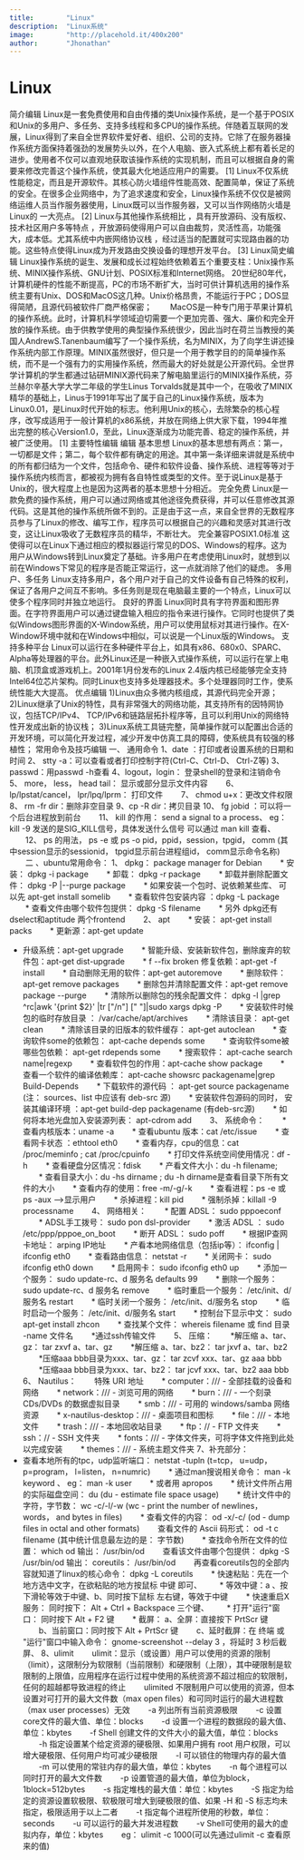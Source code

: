 ```yaml
---
title:        "Linux"
description:  "Linux系统"
image:        "http://placehold.it/400x200"
author:       "Jhonathan"
---
```


Linux
============

简介编辑
Linux是一套免费使用和自由传播的类Unix操作系统，是一个基于POSIX和Unix的多用户、多任务、支持多线程和多CPU的操作系统。伴随着互联网的发展，Linux得到了来自全世界软件爱好者、组织、公司的支持。它除了在服务器操作系统方面保持着强劲的发展势头以外，在个人电脑、嵌入式系统上都有着长足的进步。使用者不仅可以直观地获取该操作系统的实现机制，而且可以根据自身的需要来修改完善这个操作系统，使其最大化地适应用户的需要。 [1] 
Linux不仅系统性能稳定，而且是开源软件。其核心防火墙组件性能高效、配置简单，保证了系统的安全。在很多企业网络中，为了追求速度和安全，Linux操作系统不仅仅是被网络运维人员当作服务器使用，Linux既可以当作服务器，又可以当作网络防火墙是Linux的 一大亮点。 [2] 
Linux与其他操作系统相比 ，具有开放源码、没有版权、技术社区用户多等特点 ，开放源码使得用户可以自由裁剪，灵活性高，功能强大，成本低。尤其系统中内嵌网络协议栈 ，经过适当的配置就可实现路由器的功能。这些特点使得Linux成为开发路由交换设备的理想开发平台。 [3] 
Linux简史编辑
Linux操作系统的诞生、发展和成长过程始终依赖着五个重要支柱：Unix操作系统、MINIX操作系统、GNU计划、POSIX标准和Internet网络。
20世纪80年代，计算机硬件的性能不断提高，PC的市场不断扩大，当时可供计算机选用的操作系统主要有Unix、DOS和MacOS这几种。Unix价格昂贵，不能运行于PC；DOS显得简陋，且源代码被软件厂商严格保密；
　　MacOS是一种专门用于苹果计算机的操作系统。此时，计算机科学领域迫切需要一个更加完善、强大、廉价和完全开放的操作系统。由于供教学使用的典型操作系统很少，因此当时在荷兰当教授的美国人AndrewS.Tanenbaum编写了一个操作系统，名为MINIX，为了向学生讲述操作系统内部工作原理。MINIX虽然很好，但只是一个用于教学目的的简单操作系统，而不是一个强有力的实用操作系统，然而最大的好处就是公开源代码。全世界学计算机的学生都通过钻研MINIX源代码来了解电脑里运行的MINIX操作系统，芬兰赫尔辛基大学大学二年级的学生Linus Torvalds就是其中一个，在吸收了MINIX精华的基础上，Linus于1991年写出了属于自己的Linux操作系统，版本为Linux0.01，是Linux时代开始的标志。他利用Unix的核心，去除繁杂的核心程序，改写成适用于一般计算机的x86系统，并放在网络上供大家下载，1994年推出完整的核心Version1.0，至此，Linux逐渐成为功能完善、稳定的操作系统，并被广泛使用。 [1] 
主要特性编辑
编辑
基本思想
Linux的基本思想有两点：第一，一切都是文件；第二，每个软件都有确定的用途。其中第一条详细来讲就是系统中的所有都归结为一个文件，包括命令、硬件和软件设备、操作系统、进程等等对于操作系统内核而言，都被视为拥有各自特性或类型的文件。至于说Linux是基于Unix的，很大程度上也是因为这两者的基本思想十分相近。
完全免费
Linux是一款免费的操作系统，用户可以通过网络或其他途径免费获得，并可以任意修改其源代码。这是其他的操作系统所做不到的。正是由于这一点，来自全世界的无数程序员参与了Linux的修改、编写工作，程序员可以根据自己的兴趣和灵感对其进行改变，这让Linux吸收了无数程序员的精华，不断壮大。
完全兼容POSIX1.0标准
这使得可以在Linux下通过相应的模拟器运行常见的DOS、Windows的程序。这为用户从Windows转到Linux奠定了基础。许多用户在考虑使用Linux时，就想到以前在Windows下常见的程序是否能正常运行，这一点就消除了他们的疑虑。
多用户、多任务
Linux支持多用户，各个用户对于自己的文件设备有自己特殊的权利，保证了各用户之间互不影响。多任务则是现在电脑最主要的一个特点，Linux可以使多个程序同时并独立地运行。
良好的界面
Linux同时具有字符界面和图形界面。在字符界面用户可以通过键盘输入相应的指令来进行操作。它同时也提供了类似Windows图形界面的X-Window系统，用户可以使用鼠标对其进行操作。在X-Window环境中就和在Windows中相似，可以说是一个Linux版的Windows。
支持多种平台
Linux可以运行在多种硬件平台上，如具有x86、680x0、SPARC、Alpha等处理器的平台。此外Linux还是一种嵌入式操作系统，可以运行在掌上电脑、机顶盒或游戏机上。2001年1月份发布的Linux 2.4版内核已经能够完全支持Intel64位芯片架构。同时Linux也支持多处理器技术。多个处理器同时工作，使系统性能大大提高。
优点编辑
1)Linux由众多微内核组成，其源代码完全开源；
2)Linux继承了Unix的特性，具有非常强大的网络功能，其支持所有的因特网协议，包括TCP/IPv4、 TCP/IPv6和链路层拓扑程序等，且可以利用Unix的网络特性开发成出新的协议栈；
3)Linux系统工具链完整，简单操作就可以配置出合适的开发环境，可以简化开发过程，减少开发中仿真工具的障碍，使系统具有较强的移植性；
常用命令及技巧编辑
一、 通用命令
1、date ：打印或者设置系统的日期和时间
2、 stty -a：可以查看或者打印控制字符(Ctrl-C、Ctrl-D、 Ctrl-Z等)
3、 passwd：用passwd -h查看
4、logout，login： 登录shell的登录和注销命令
5、 more， less， head tail： 显示或部分显示文件内容
　　6、 lp/lpstat/cancel， lpr/lpq/lprm： 打印文件
　　7、 chmod u+x：更改文件权限
8、 rm -fr dir：删除非空目录
9、cp -R dir：拷贝目录
10、 fg jobid ：可以将一个后台进程放到前台
　　11、 kill 的作用： send a signal to a process、 eg： kill -9 发送的是SIG_KILL信号，具体发送什么信号 可以通过 man kill 查看、
　　12、 ps 的用法， ps -e 或 ps -o pid，ppid，session，tpgid， comm (其中session显示的sessionid， tpgid显示前台进程组id， comm显示命令名称)
　　二 、ubuntu常用命令：
1、 dpkg： package manager for Debian
　　* 安装： dpkg -i package
　　* 卸载： dpkg -r package
　　* 卸载并删除配置文件： dpkg -P |--purge package
　　* 如果安装一个包时、说依赖某些库、 可以先 apt-get install somelib
　　* 查看软件包安装内容 ：dpkg -L package
　　* 查看文件由哪个软件包提供： dpkg -S filename
　　* 另外 dpkg还有 dselect和aptitude 两个frontend
　　2、 apt
　　* 安装： apt-get install packs
　　* 更新源：apt-get update
* 升级系统：apt-get upgrade
　　* 智能升级、安装新软件包，删除废弃的软件包：apt-get dist-upgrade
　　* f --fix broken 修复依赖：apt-get -f install
　　* 自动删除无用的软件：apt-get autoremove
　　* 删除软件：apt-get remove packages
　　* 删除包并清除配置文件：apt-get remove package --purge
　　* 清除所以删除包的残余配置文件： dpkg -l |grep ^rc|awk '{print $2}' |tr ["/n"] [" "]|sudo xargs dpkg -P
　　* 安装软件时候包的临时存放目录 ： /var/cache/apt/archives
　　* 清除该目录： apt-get clean
　　* 清除该目录的旧版本的软件缓存： apt-get autoclean
　　* 查询软件some的依赖包： apt-cache depends some
　　* 查询软件some被哪些包依赖： apt-get rdepends some
　　* 搜索软件： apt-cache search name|regexp
　　* 查看软件包的作用：apt-cache show package
　　* 查看一个软件的编译依赖库： apt-cache showsrc packagename|grep Build-Depends
　　* 下载软件的源代码 ： apt-get source packagename (注： sources、list 中应该有 deb-src 源)
　　* 安装软件包源码的同时， 安装其编译环境 ：apt-get build-dep packagename (有deb-src源)
　　* 如何将本地光盘加入安装源列表： apt-cdrom add
　　3、 系统命令：
　　* 查看内核版本：uname -a
　　* 查看ubuntu 版本：cat /etc/issue
　　* 查看网卡状态 ：ethtool eth0
　　* 查看内存，cpu的信息：cat /proc/meminfo ; cat /proc/cpuinfo
　　* 打印文件系统空间使用情况：df -h
　　* 查看硬盘分区情况：fdisk
　　* 产看文件大小：du -h filename;
　　* 查看目录大小：du -hs dirname ; du -h dirname是查看目录下所有文件的大小
　　* 查看内存的使用：free -m/-g/-k
　　* 查看进程：ps -e 或ps -aux -->显示用户
　　* 杀掉进程：kill pid
　　* 强制杀掉：killall -9 processname
　　4、 网络相关： 
　　* 配置 ADSL： sudo pppoeconf
　　* ADSL手工拨号： sudo pon dsl-provider
　　* 激活 ADSL ： sudo /etc/ppp/pppoe_on_boot
　　* 断开 ADSL： sudo poff
　　* 根据IP查网卡地址： arping IP地址
　　* 产看本地网络信息（包括ip等）： ifconfig | ifconfig eth0
　　* 查看路由信息： netstat -r
　　* 关闭网卡： sudo ifconfig eth0 down
　　* 启用网卡： sudo ifconfig eth0 up
　　* 添加一个服务： sudo update-rc、d 服务名 defaults 99
　　* 删除一个服务： sudo update-rc、d 服务名 remove
　　* 临时重启一个服务： /etc/init、d/服务名 restart
　　* 临时关闭一个服务： /etc/init、d/服务名 stop
　　* 临时启动一个服务： /etc/init、d/服务名 start
　　* 控制台下显示中文： sudo apt-get install zhcon
　　* 查找某个文件： whereis filename 或 find 目录 -name 文件名
　　*通过ssh传输文件
　　5、 压缩：
　　*解压缩 a、tar、gz： tar zxvf a、tar、gz
　　*解压缩 a、tar、bz2： tar jxvf a、tar、bz2
　　*压缩aaa bbb目录为xxx、tar、gz： tar zcvf xxx、tar、gz aaa bbb
　　*压缩aaa bbb目录为xxx、tar、bz2： tar jcvf xxx、tar、bz2 aaa bbb
6、 Nautilus：
　　特殊 URI 地址
　　* computer：/// - 全部挂载的设备和网络
　　* network：/// - 浏览可用的网络
　　* burn：/// - 一个刻录 CDs/DVDs 的数据虚拟目录
　　* smb：/// - 可用的 windows/samba 网络资源
　　* x-nautilus-desktop：/// - 桌面项目和图标
　　* file：/// - 本地文件
　　* trash：/// - 本地回收站目录
　　* ftp：// - FTP 文件夹
　　* ssh：// - SSH 文件夹
　　* fonts：/// - 字体文件夹，可将字体文件拖到此处以完成安装
　　* themes：/// - 系统主题文件夹
7、补充部分：
* 查看本地所有的tpc，udp监听端口： netstat -tupln (t=tcp， u=udp， p=program， l=listen， n=numric)
　　* 通过man搜说相关命令： man -k keyword 、 eg： man -k user
　　* 或者用 apropos
　　* 统计文件所占用的实际磁盘空间： du (du - estimate file space usage)
　　* 统计文件中的字符，字节数： wc -c/-l/-w (wc - print the number of newlines， words， and bytes in files)
　　* 查看文件的内容： od -x/-c/ (od - dump files in octal and other formats)
　　查看文件的 Ascii 码形式： od -t c filename (其中统计信息最左边的是： 字节数)
　　* 查找命令所在文件的位置： which od 输出： /usr/bin/od
　　查看该文件由哪个包提供： dpkg -S /usr/bin/od 输出： coreutils： /usr/bin/od
　　再查看coreutils包的全部内容就知道了linux的核心命令： dpkg -L coreutils
　　* 快速粘贴：先在一个地方选中文字，在欲粘贴的地方按鼠标 中键 即可、
　　* 等效中键：a 、按下滑轮等效于中键、b、同时按下鼠标 左右键，等效于中键
　　* 快速重启X服务： 同时按下： Alt + Ctrl + Backspace 三个键、
　　* 打开"运行"窗口： 同时按下 Alt + F2 键
　　* 截屏：
a、全屏：直接按下 PrtScr 键
　　b、当前窗口：同时按下 Alt + PrtScr 键
　　c、延时截屏：在 终端 或 "运行"窗口中输入命令： gnome-screenshot --delay 3 ，将延时 3 秒后截屏、
8、ulimit
　　ulimit：显示（或设置）用户可以使用的资源的限制（limit），这限制分为软限制（当前限制）和硬限制（上限），其中硬限制是软限制的上限值，应用程序在运行过程中使用的系统资源不超过相应的软限制，任何的超越都导致进程的终止
　　ulimited 不限制用户可以使用的资源，但本设置对可打开的最大文件数（max open files）和可同时运行的最大进程数（max user processes）无效
　　-a 列出所有当前资源极限
　　-c 设置core文件的最大值、单位：blocks
　　-d 设置一个进程的数据段的最大值、单位：kbytes
　　-f Shell 创建文件的文件大小的最大值，单位：blocks
　　-h 指定设置某个给定资源的硬极限、如果用户拥有 root 用户权限，可以增大硬极限、任何用户均可减少硬极限
　　-l 可以锁住的物理内存的最大值
　　-m 可以使用的常驻内存的最大值，单位：kbytes
　　-n 每个进程可以同时打开的最大文件数
　　-p 设置管道的最大值，单位为block，1block=512bytes
　　-s 指定堆栈的最大值：单位：kbytes
　　-S 指定为给定的资源设置软极限、软极限可增大到硬极限的值、如果 -H 和 -S 标志均未指定，极限适用于以上二者
　　-t 指定每个进程所使用的秒数，单位：seconds
　　-u 可以运行的最大并发进程数
　　-v Shell可使用的最大的虚拟内存，单位：kbytes
　　eg： ulimit -c 1000(可以先通过ulimit -c 查看原来的值)

